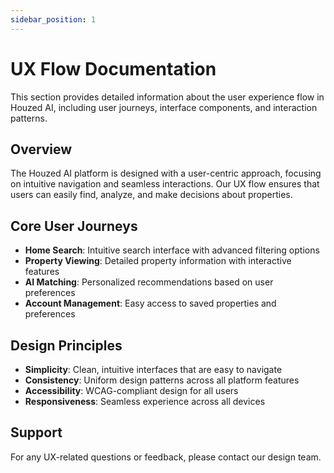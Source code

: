 ```yaml
---
sidebar_position: 1
---
```


# UX Flow Documentation

This section provides detailed information about the user experience flow in Houzed AI, including user journeys, interface components, and interaction patterns.

## Overview

The Houzed AI platform is designed with a user-centric approach, focusing on intuitive navigation and seamless interactions. Our UX flow ensures that users can easily find, analyze, and make decisions about properties.

## Core User Journeys

- **Home Search**: Intuitive search interface with advanced filtering options
- **Property Viewing**: Detailed property information with interactive features
- **AI Matching**: Personalized recommendations based on user preferences
- **Account Management**: Easy access to saved properties and preferences

## Design Principles

- **Simplicity**: Clean, intuitive interfaces that are easy to navigate
- **Consistency**: Uniform design patterns across all platform features
- **Accessibility**: WCAG-compliant design for all users
- **Responsiveness**: Seamless experience across all devices

## Support

For any UX-related questions or feedback, please contact our design team. 